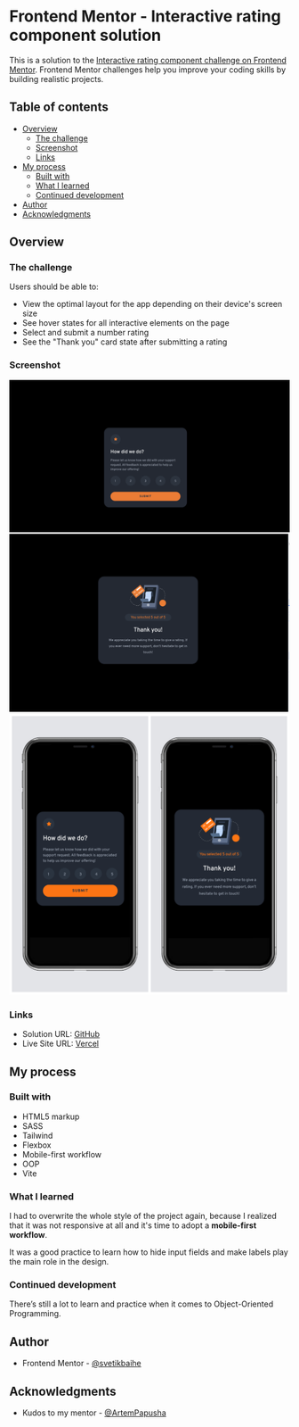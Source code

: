 # Frontend Mentor - Interactive rating component solution

This is a solution to the [Interactive rating component challenge on Frontend Mentor](https://www.frontendmentor.io/challenges/interactive-rating-component-koxpeBUmI). Frontend Mentor challenges help you improve your coding skills by building realistic projects. 

## Table of contents

- [Overview](#overview)
  - [The challenge](#the-challenge)
  - [Screenshot](#screenshot)
  - [Links](#links)
- [My process](#my-process)
  - [Built with](#built-with)
  - [What I learned](#what-i-learned)
  - [Continued development](#continued-development)
- [Author](#author)
- [Acknowledgments](#acknowledgments)

## Overview

### The challenge

Users should be able to:

- View the optimal layout for the app depending on their device's screen size
- See hover states for all interactive elements on the page
- Select and submit a number rating
- See the "Thank you" card state after submitting a rating

### Screenshot

![Desktop-form](public/screenshots/desktop_form.png)
![Desktop-card](public/screenshots/desktop_card.png)
![Mobile](public/screenshots/photo-collage.png)

### Links

- Solution URL: [GitHub](https://github.com/svetikbaihe/interactive-rating.git)
- Live Site URL: [Vercel](https://interactive-rating-asx9ezi7h-svetas-projects-dd4a3c95.vercel.app/)

## My process

### Built with

- HTML5 markup
- SASS
- Tailwind
- Flexbox
- Mobile-first workflow
- OOP
- Vite

### What I learned

I had to overwrite the whole style of the project again, because I realized that it was not responsive at all and it's time to adopt a **mobile-first workflow**.

It was a good practice to learn how to hide input fields and make labels play the main role in the design.

### Continued development

There’s still a lot to learn and practice when it comes to Object-Oriented Programming.

## Author

- Frontend Mentor -
  [@svetikbaihe](https://www.frontendmentor.io/profile/svetikbaihe)

## Acknowledgments

- Kudos to my mentor - [@ArtemPapusha](https://github.com/ArtemPapusha)

